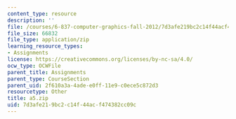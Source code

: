 ```yaml
---
content_type: resource
description: ''
file: /courses/6-837-computer-graphics-fall-2012/7d3afe219bc2c14f44acf474382cc09c_a5.zip
file_size: 66832
file_type: application/zip
learning_resource_types:
- Assignments
license: https://creativecommons.org/licenses/by-nc-sa/4.0/
ocw_type: OCWFile
parent_title: Assignments
parent_type: CourseSection
parent_uid: 2f610a3a-4ade-e0ff-11e9-c0ece5c872d3
resourcetype: Other
title: a5.zip
uid: 7d3afe21-9bc2-c14f-44ac-f474382cc09c
---
```

